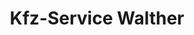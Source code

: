 ---
title: "Kfz-Service Walther"
url: /leinefelde-worbis/kfz-service-walther/
shop: Autowerkstatt
---
